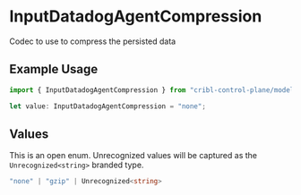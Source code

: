 # InputDatadogAgentCompression

Codec to use to compress the persisted data

## Example Usage

```typescript
import { InputDatadogAgentCompression } from "cribl-control-plane/models/operations";

let value: InputDatadogAgentCompression = "none";
```

## Values

This is an open enum. Unrecognized values will be captured as the `Unrecognized<string>` branded type.

```typescript
"none" | "gzip" | Unrecognized<string>
```